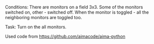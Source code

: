 
Conditions:
There are monitors on a field 3x3.
Some of the monitors switched on, other - switched off. 
When the monitor is toggled - all the neighboring monitors are toggled too.

Task:
Turn on the all monitors.

Used code from https://github.com/aimacode/aima-python
